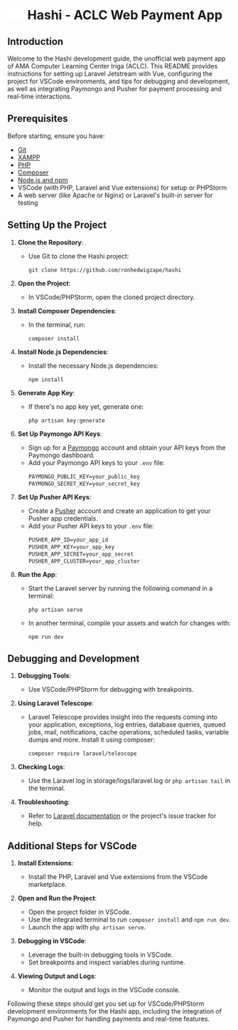 # <img src="public/bridge.svg" style="height: 30px;"> Hashi - ACLC Web Payment App

## Introduction
Welcome to the Hashi development guide, the unofficial web payment app of AMA Computer Learning Center Iriga (ACLC). This README provides instructions for setting up Laravel Jetstream with Vue, configuring the project for VSCode environments, and tips for debugging and development, as well as integrating Paymongo and Pusher for payment processing and real-time interactions.

## Prerequisites
Before starting, ensure you have:
- [Git](https://git-scm.com/)
- [XAMPP](https://www.apachefriends.org/download.html)
- [PHP](https://www.php.net/)
- [Composer](https://getcomposer.org/)
- [Node.js and npm](https://nodejs.org/)
- VSCode (with PHP, Laravel and Vue extensions) for setup or PHPStorm
- A web server (like Apache or Nginx) or Laravel's built-in server for testing

## Setting Up the Project
1. **Clone the Repository**:
    - Use Git to clone the Hashi project:
      ```
      git clone https://github.com/ronhedwigzape/hashi
      ```

2. **Open the Project**:
    - In VSCode/PHPStorm, open the cloned project directory.

3. **Install Composer Dependencies**:
    - In the terminal, run:
      ```
      composer install
      ```

4. **Install Node.js Dependencies**:
    - Install the necessary Node.js dependencies:
      ```
      npm install
      ```

5. **Generate App Key**:
    - If there's no app key yet, generate one:
      ```
      php artisan key:generate
      ```

6. **Set Up Paymongo API Keys**:
    - Sign up for a [Paymongo](https://www.paymongo.com/) account and obtain your API keys from the Paymongo dashboard.
    - Add your Paymongo API keys to your `.env` file:
      ```env
      PAYMONGO_PUBLIC_KEY=your_public_key
      PAYMONGO_SECRET_KEY=your_secret_key
      ```

7. **Set Up Pusher API Keys**:
    - Create a [Pusher](https://pusher.com/) account and create an application to get your Pusher app credentials.
    - Add your Pusher API keys to your `.env` file:
      ```env
      PUSHER_APP_ID=your_app_id
      PUSHER_APP_KEY=your_app_key
      PUSHER_APP_SECRET=your_app_secret
      PUSHER_APP_CLUSTER=your_app_cluster
      ```

8. **Run the App**:
    - Start the Laravel server by running the following command in a terminal:
      ```
      php artisan serve
      ```
    - In another terminal, compile your assets and watch for changes with:
      ```
      npm run dev
      ```

## Debugging and Development
1. **Debugging Tools**:
    - Use VSCode/PHPStorm for debugging with breakpoints.

2. **Using Laravel Telescope**:
    - Laravel Telescope provides insight into the requests coming into your application, exceptions, log entries, database queries, queued jobs, mail, notifications, cache operations, scheduled tasks, variable dumps and more. Install it using composer:
      ```
      composer require laravel/telescope
      ```

3. **Checking Logs**:
    - Use the Laravel log in storage/logs/laravel.log or `php artisan tail` in the terminal.

4. **Troubleshooting**:
    - Refer to [Laravel documentation](https://laravel.com/docs/10.x/telescope) or the project's issue tracker for help.

## Additional Steps for VSCode
1. **Install Extensions**:
    - Install the PHP, Laravel and Vue extensions from the VSCode marketplace.

2. **Open and Run the Project**:
    - Open the project folder in VSCode.
    - Use the integrated terminal to run `composer install` and `npm run dev`.
    - Launch the app with `php artisan serve`.

3. **Debugging in VSCode**:
    - Leverage the built-in debugging tools in VSCode.
    - Set breakpoints and inspect variables during runtime.

4. **Viewing Output and Logs**:
    - Monitor the output and logs in the VSCode console.

Following these steps should get you set up for VSCode/PHPStorm development environments for the Hashi app, including the integration of Paymongo and Pusher for handling payments and real-time features.
